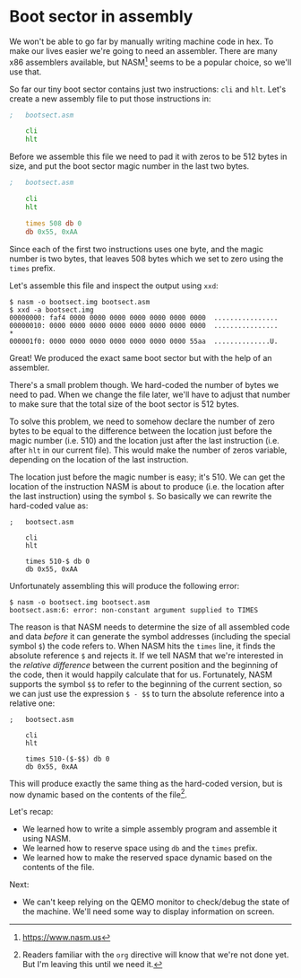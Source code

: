 # Boot sector in assembly

We won't be able to go far by manually writing machine code in hex. To make our lives easier we're going to need an assembler. There are many x86 assemblers available, but NASM[^1] seems to be a popular choice, so we'll use that.

[^1]: https://www.nasm.us

So far our tiny boot sector contains just two instructions: `cli` and `hlt`. Let's create a new assembly file to put those instructions in:

```asm
;   bootsect.asm

    cli
    hlt
```

Before we assemble this file we need to pad it with zeros to be 512 bytes in size, and put the boot sector magic number in the last two bytes.

```asm
;   bootsect.asm

    cli
    hlt

    times 508 db 0
    db 0x55, 0xAA
```

Since each of the first two instructions uses one byte, and the magic number is two bytes, that leaves 508 bytes which we set to zero using the `times` prefix.

Let's assemble this file and inspect the output using `xxd`:

```
$ nasm -o bootsect.img bootsect.asm
$ xxd -a bootsect.img
00000000: faf4 0000 0000 0000 0000 0000 0000 0000  ................
00000010: 0000 0000 0000 0000 0000 0000 0000 0000  ................
*
000001f0: 0000 0000 0000 0000 0000 0000 0000 55aa  ..............U.
```

Great! We produced the exact same boot sector  but with the help of an assembler.

There's a small problem though. We hard-coded the number of bytes we need to pad. When we change the file later, we'll have to adjust that number to make sure that the total size of the boot sector is 512 bytes.

To solve this problem, we need to somehow declare the number of zero bytes to be equal to the difference between the location just before the magic number (i.e. 510) and the location just after the last instruction (i.e. after `hlt` in our current file). This would make the number of zeros variable, depending on the location of the last instruction.

The location just before the magic number is easy; it's 510. We can get the location of the instruction NASM is about to produce (i.e. the location after the last instruction) using the symbol `$`. So basically we can rewrite the hard-coded value as:

```
;   bootsect.asm

    cli
    hlt

    times 510-$ db 0
    db 0x55, 0xAA
```

Unfortunately assembling this will produce the following error:

```
$ nasm -o bootsect.img bootsect.asm
bootsect.asm:6: error: non-constant argument supplied to TIMES
```

The reason is that NASM needs to determine the size of all assembled code and data _before_ it can generate the symbol addresses (including the special symbol `$`) the code refers to. When NASM hits the `times` line, it finds the absolute reference `$` and rejects it. If we tell NASM that we're interested in the _relative difference_ between the current position and the beginning of the code, then it would happily calculate that for us. Fortunately, NASM supports the symbol `$$` to refer to the beginning of the current section, so we can just use the expression `$ - $$` to turn the absolute reference into a relative one:

```
;   bootsect.asm

    cli
    hlt

    times 510-($-$$) db 0
    db 0x55, 0xAA
```

This will produce exactly the same thing as the hard-coded version, but is now dynamic based on the contents of the file[^2].

[^2]: Readers familiar with the `org` directive will know that we're not done yet. But I'm leaving this until we need it.

Let's recap:
* We learned how to write a simple assembly program and assemble it using NASM.
* We learned how to reserve space using `db` and the `times` prefix.
* We learned how to make the reserved space dynamic based on the contents of the file.

Next:
* We can't keep relying on the QEMO monitor to check/debug the state of the machine. We'll need some way to display information on screen.